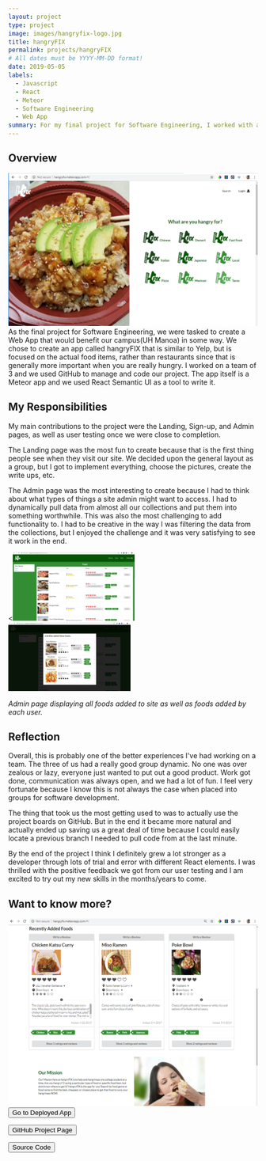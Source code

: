 ```yaml
---
layout: project
type: project
image: images/hangryfix-logo.jpg
title: hangryFIX
permalink: projects/hangryFIX
# All dates must be YYYY-MM-DD format!
date: 2019-05-05
labels:
  - Javascript
  - React
  - Meteor
  - Software Engineering
  - Web App
summary: For my final project for Software Engineering, I worked with a team to develop a Web App that would help alleviate hangriness on UH Manoa's campus.
---
```



## Overview
 <img class="ui medium right floated image" src="../images/hf-landing.png">
As the final project for Software Engineering, we were tasked to create a Web App that would benefit our campus(UH Manoa) in some way.  We chose to create an app called hangryFIX that is similar to Yelp, but is focused on the actual food items, rather than restaurants since that is generally more important when you are really hungry.  I worked on a team of 3 and we used GitHub to manage and code our project.  The app itself is a Meteor app and we used React Semantic UI as a tool to write it.

## My Responsibilities

My main contributions to the project were the Landing, Sign-up, and Admin pages, as well as user testing once we were close to completion.

The Landing page was the most fun to create because that is the first thing people see when they visit our site.  We decided upon the general layout as a group, but I got to implement everything, choose the pictures, create the write ups, etc.

The Admin page was the most interesting to create because I had to think about what types of things a site admin might want to access.  I had to dynamically pull data from almost all our collections and put them into something worthwhile.  This was also the most challenging to add functionality to.  I had to be creative in the way I was filtering the data from the collections, but I enjoyed the challenge and it was very satisfying to see it work in the end.

<div class="ui images">
  <<img class="ui image" src="../images/hf-admin.png" width="49%">
   <img class="ui image" src="../images/hf-admin2a.png" width="49%">
</div>

*Admin page displaying all foods added to site as well as foods added by each user.*

## Reflection
Overall, this is probably one of the better experiences I've had working on a team.  The three of us had a really good group dynamic.  No one was over zealous or lazy, everyone just wanted to put out a good product.  Work got done, communication was always open, and we had a lot of fun.  I feel very fortunate because I know this is not always the case when placed into groups for software development.  

The thing that took us the most getting used to was to actually use the project boards on GitHub.  But in the end it became more natural and actually ended up saving us a great deal of time because I could easily locate a previous branch I needed to pull code from at the last minute.


By the end of the project I think I definitely grew a lot stronger as a developer through lots of trial and error with different React elements.  I was thrilled with the positive feedback we got from our user testing and I am excited to try out my new skills in the months/years to come.


## Want to know more?

<img class="ui medium left floated image" src="../images/hf-landing2.png">
<a href="http://hangryfix.meteorapp.com/#/"><button>Go to Deployed App</button></a>
<br>

<a href="https://hangryfix.github.io/"><button>GitHub Project Page</button></a>
<br>

<a href="https://github.com/hangryfix/hangryfix"><button>Source Code</button></a>

